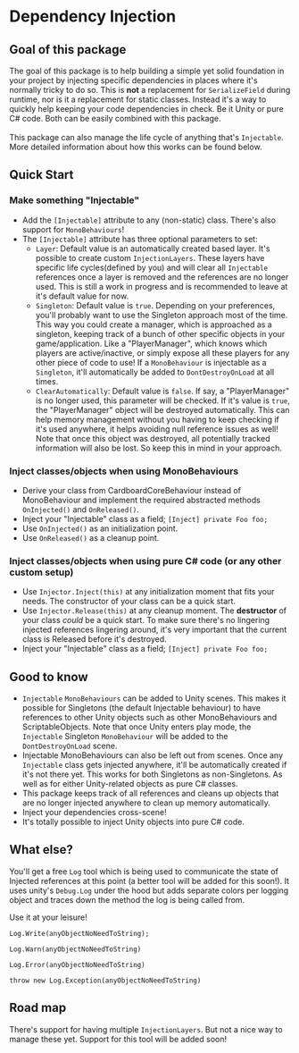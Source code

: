 # Dependency Injection


## Goal of this package

The goal of this package is to help building a simple yet solid foundation in your project by injecting specific dependencies in places where it's normally tricky
to do so. This is **not** a replacement for `SerializeField` during runtime, nor is it a replacement for static classes. Instead it's a way to quickly help keeping
your code dependencies in check. Be it Unity or pure C# code. Both can be easily combined with this package. 
<br><br>
This package can also manage the life cycle of anything that's `Injectable`. More detailed information about how this works can be found below.


## Quick Start

### Make something "Injectable"

- Add the `[Injectable]` attribute to any (non-static) class. There's also support for `MonoBehaviours`!
- The `[Injectable]` attribute has three optional parameters to set:
  - `Layer`: Default value is an automatically created based layer. It's possible to create custom `InjectionLayers`. These layers have specific life cycles(defined by you) and will clear all `Injectable` references once a layer is removed and the references are no longer used. This is still a work in progress and is recommended to leave at it's default value for now.
  - `Singleton`: Default value is `true`. Depending on your preferences, you'll probably want to use the Singleton approach most of the time. This way you could create a manager, which is approached as a singleton, keeping track of a bunch of other specific objects in your game/application. Like a "PlayerManager", which knows which players are active/inactive, or simply expose all these players for any other piece of code to use! If a `MonoBehaviour` is injectable as a `Singleton`, it'll automatically be added to `DontDestroyOnLoad` at all times.
  - `ClearAutomatically`: Default value is `false`. If say, a "PlayerManager" is no longer used, this parameter will be checked. If it's value is `true`, the "PlayerManager" object will be destroyed automatically. This can help memory management without you having to keep checking if it's used anywhere, it helps avoiding null reference issues as well! Note that once this object was destroyed, all potentially tracked information will also be lost. So keep this in mind in your approach.


### Inject classes/objects when using MonoBehaviours

- Derive your class from CardboardCoreBehaviour instead of MonoBehaviour and implement the required abstracted methods `OnInjected()` and `OnReleased()`.
- Inject your "Injectable" class as a field; `[Inject] private Foo foo;`
- Use `OnInjected()` as an initialization point.
- Use `OnReleased()` as a cleanup point.


### Inject classes/objects when using pure C# code (or any other custom setup)

- Use `Injector.Inject(this)` at any initialization moment that fits your needs. The constructor of your class can be a quick start.
- Use `Injector.Release(this)` at any cleanup moment. The **destructor** of your class *could* be a quick start. To make sure there's no lingering injected references lingering around, it's very important that the current class is Released before it's destroyed.
- Inject your "Injectable" class as a field; `[Inject] private Foo foo;`


## Good to know

- `Injectable` `MonoBehaviours` can be added to Unity scenes. This makes it possible for Singletons (the default Injectable behaviour) to have references to other Unity objects such as other MonoBehaviours and ScriptableObjects. Note that once Unity enters play mode, the `Injectable` Singleton `MonoBehaviour` will be added to the `DontDestroyOnLoad` scene.
- Injectable MonoBehaviours can also be left out from scenes. Once any `Injectable` class gets injected anywhere, it'll be automatically created if it's not there yet. This works for both Singletons as non-Singletons. As well as for either Unity-related objects as pure C# classes.
- This package keeps track of all references and cleans up objects that are no longer injected anywhere to clean up memory automatically.
- Inject your dependencies cross-scene!
- It's totally possible to inject Unity objects into pure C# code.


## What else?

You'll get a free `Log` tool which is being used to communicate the state of Injected references at this point (a better tool will be added for this soon!). It uses unity's `Debug.Log` under the hood but adds separate colors per logging object and traces down the method the log is being called from.

Use it at your leisure!

`Log.Write(anyObjectNoNeedToString);`

`Log.Warn(anyObjectNoNeedToString)`

`Log.Error(anyObjectNoNeedToString)`

`throw new Log.Exception(anyObjectNoNeedToString)`

## Road map

There's support for having multiple `InjectionLayers`. But not a nice way to manage these yet. Support for this tool will be added soon!
